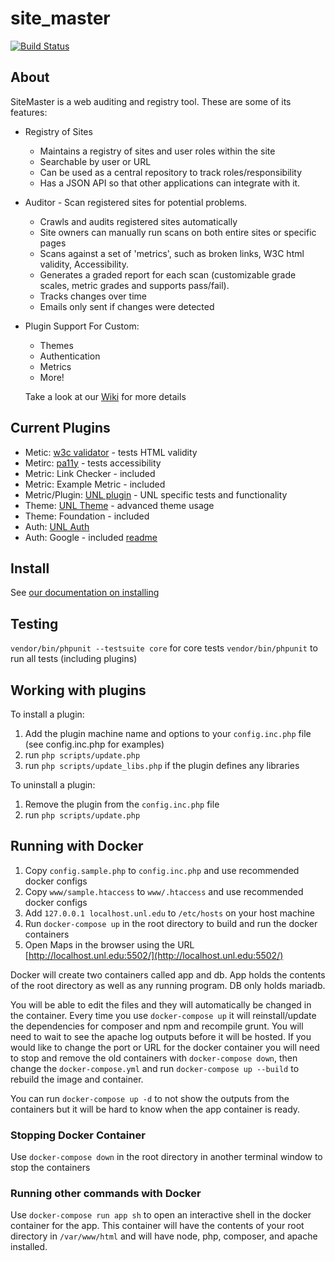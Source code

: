 site_master
===========

[![Build Status](https://travis-ci.org/UNLSiteMaster/site_master.svg?branch=master)](https://travis-ci.org/UNLSiteMaster/site_master)

About
-----
SiteMaster is a web auditing and registry tool.  These are some of its features:
* Registry of Sites
  * Maintains a registry of sites and user roles within the site
  * Searchable by user or URL
  * Can be used as a central repository to track roles/responsibility
  * Has a JSON API so that other applications can integrate with it.
* Auditor - Scan registered sites for potential problems.
  * Crawls and audits registered sites automatically
  * Site owners can manually run scans on both entire sites or specific pages
  * Scans against a set of 'metrics', such as broken links, W3C html validity, Accessibility.
  * Generates a graded report for each scan (customizable grade scales, metric grades and supports pass/fail).
  * Tracks changes over time
  * Emails only sent if changes were detected
* Plugin Support For Custom:
  * Themes
  * Authentication
  * Metrics
  * More!
  
  Take a look at our [Wiki](https://github.com/UNLSiteMaster/site_master/wiki/Installing-SiteMaster---demo-testing-site) for more details

Current Plugins
---------------
* Metic: [w3c validator](https://github.com/UNLSiteMaster/metric_w3c_html) - tests HTML validity
* Metirc: [pa11y](https://github.com/UNLSiteMaster/metric_pa11y) - tests accessibility
* Metric: Link Checker - included
* Metric: Example Metric - included
* Metric/Plugin: [UNL plugin](https://github.com/unl/sitemaster_plugin_unl) - UNL specific tests and functionality
* Theme: [UNL Theme](https://github.com/unl/sitemaster_theme_unl) - advanced theme usage
* Theme: Foundation - included
* Auth: [UNL Auth](https://github.com/unl/sitemaster_plugin_auth_unl)
* Auth: Google - included [readme](https://github.com/UNLSiteMaster/site_master/tree/master/plugins/auth_google)


## Install
See [our documentation on installing](https://github.com/UNLSiteMaster/site_master/wiki/Manual-Install-Process)

## Testing

`vendor/bin/phpunit --testsuite core` for core tests
`vendor/bin/phpunit` to run all tests (including plugins)

## Working with plugins

To install a plugin:

1. Add the plugin machine name and options to your `config.inc.php` file (see config.inc.php for examples)
2. run `php scripts/update.php`
3. run `php scripts/update_libs.php` if the plugin defines any libraries

To uninstall a plugin:

1. Remove the plugin from the `config.inc.php` file
2. run `php scripts/update.php`

## Running with Docker

1. Copy `config.sample.php` to `config.inc.php` and use recommended docker configs
2. Copy `www/sample.htaccess` to `www/.htaccess` and use recommended docker configs
3. Add `127.0.0.1 localhost.unl.edu` to `/etc/hosts` on your host machine
4. Run `docker-compose up` in the root directory to build and run the docker containers
5. Open Maps in the browser using the URL [http://localhost.unl.edu:5502/](http://localhost.unl.edu:5502/)

Docker will create two containers called app and db. App holds the contents of the root directory as well as any running program. DB only holds mariadb. 

You will be able to edit the files and they will automatically be changed in the container. Every time you use `docker-compose up` it will reinstall/update the
dependencies for composer and npm and recompile grunt. You will need to wait to see the apache log outputs before it will be hosted. If you would like to change the port or URL for the docker container you will need to stop and remove the old containers with `docker-compose down`, then change the `docker-compose.yml` and run `docker-compose up --build` to rebuild the image and container.

You can run `docker-compose up -d` to not show the outputs from the containers but it will be hard to know when the app container is ready.

### Stopping Docker Container

Use `docker-compose down` in the root directory in another terminal window to stop the containers

### Running other commands with Docker

Use `docker-compose run app sh` to open an interactive shell in the docker container for the app. This container will have the contents of your root directory in `/var/www/html` and will have node, php, composer, and apache installed. 
